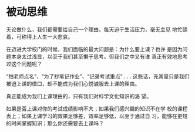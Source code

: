 # 被动思维

无论做什么，我们都需要给自己一个理由。每天迫于生活压力，毫无主见  地忙碌着，可称得上人生一大悲哀。

在迈进大学校门的时候，我们面临的最大问题是：为什么要上课？也许  是因为问题本身太过浅显，以至于我们甚至懒于思考。但我们之中又有谁  真正有效地思考过这个问题呢？

“怕老师点名”、“为了抄笔记作业”、“记录考试重点” . . . 这些话，充其量只是我们被迫上课的借口，却不能成为我们心悦诚服去上课的理由。

真正能成为我们上课理由的，只有我们对科学文化知识的渴 望。

如果是否上课对你的考试成绩影响不大；如果我们感兴趣的知识不在学  校的课程表上；如果上课学习的效果足够差，效率足够低，以至于通过自  习，能够在更短的时间掌握知识；那么你还需要去上课吗？

